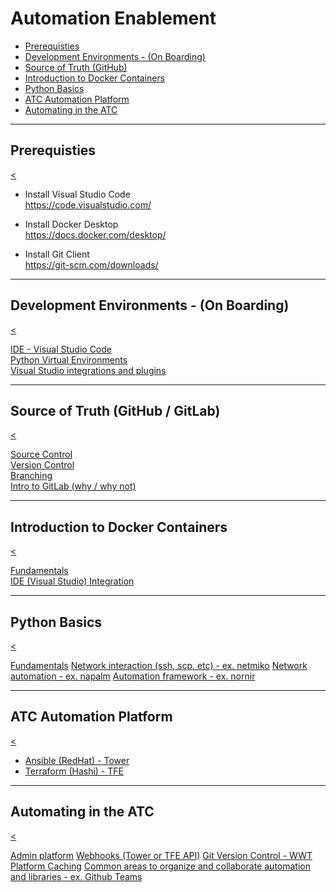 # Automation Enablement

* [Prerequisties](#/1)
* [Development Environments - (On Boarding)](#/2)
* [Source of Truth (GitHub)](#/3)
* [Introduction to Docker Containers](#/4)
* [Python Basics](#/5)
* [ATC Automation Platform](#/6)
* [Automating in the ATC](#/7)

---

## Prerequisties

[<](#/)

* Install Visual Studio Code\
https://code.visualstudio.com/

* Install Docker Desktop\
https://docs.docker.com/desktop/

* Install Git Client\
https://git-scm.com/downloads/

---

## Development Environments - (On Boarding)

[<](#/)

[IDE - Visual Studio Code](docs/session1a.md)\
[Python Virtual Environments](docs/session1b.md)\
[Visual Studio integrations and plugins](docs/session1c.md)

---

## Source of Truth (GitHub / GitLab)

[<](#/)

[Source Control](sessions/session2a.md)\
[Version Control](sessions/session2b.md)\
[Branching](sessions/session2c.md)\
[Intro to GitLab (why / why not)](sessions/session2d.md)

---

## Introduction to Docker Containers

[<](#/)

[Fundamentals](sessions/session3a.md)\
[IDE (Visual Studio) Integration](sessions/session3b.md)

---

## Python Basics

[<](#/)

[Fundamentals](sessions/session4a.md)
[Network interaction (ssh, scp, etc) - ex. netmiko](sessions/session4b.md)
[Network automation - ex. napalm](sessions/session4c.md)
[Automation framework - ex. nornir](sessions/session4d.md)

---

## ATC Automation Platform

[<](#/)

* [Ansible (RedHat) - Tower](sessions/session5a.md)
* [Terraform (Hashi) - TFE](sessions/session5b.md)

---

## Automating in the ATC

[<](#/)

[Admin platform](sessions/session6a.md)
[Webhooks (Tower or TFE API)](sessions/session6b.md)
[Git Version Control - WWT Platform Caching](sessions/session6c.md)
[Common areas to organize and collaborate automation and libraries - ex. Github Teams](sessions/session6d.md)